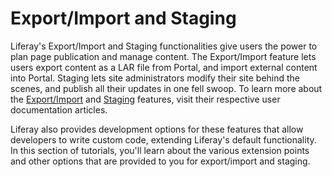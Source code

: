 # Export/Import and Staging

Liferay's Export/Import and Staging functionalities give users the power to plan
page publication and manage content. The Export/Import feature lets users export
content as a LAR file from Portal, and import external content into Portal.
Staging lets site administrators modify their site behind the scenes, and
publish all their updates in one fell swoop. To learn more about the
[Export/Import](/discover/portal/-/knowledge_base/6-2/export-import) and
[Staging](/discover/portal/-/knowledge_base/6-2/staging-page-publication)
features, visit their respective user documentation articles.

Liferay also provides development options for these features that allow
developers to write custom code, extending Liferay's default functionality. In
this section of tutorials, you'll learn about the various extension points and
other options that are provided to you for export/import and staging.
